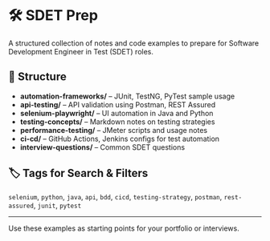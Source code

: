 # 🛠️ SDET Prep

A structured collection of notes and code examples to prepare for Software Development Engineer in Test (SDET) roles.

## 📁 Structure

- **automation-frameworks/** – JUnit, TestNG, PyTest sample usage
- **api-testing/** – API validation using Postman, REST Assured
- **selenium-playwright/** – UI automation in Java and Python
- **testing-concepts/** – Markdown notes on testing strategies
- **performance-testing/** – JMeter scripts and usage notes
- **ci-cd/** – GitHub Actions, Jenkins configs for test automation
- **interview-questions/** – Common SDET questions

## 🏷 Tags for Search & Filters

`selenium`, `python`, `java`, `api`, `bdd`, `cicd`, `testing-strategy`, `postman`, `rest-assured`, `junit`, `pytest`

---
Use these examples as starting points for your portfolio or interviews.
